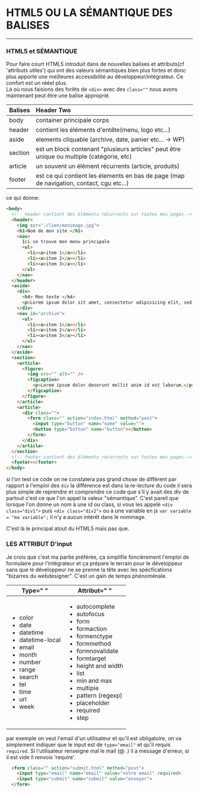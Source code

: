 # HTML5 OU LA SÉMANTIQUE DES BALISES

---

### HTML5 et SÉMANTIQUE
Pour faire court HTML5 introduit dans de nouvelles balises et attributs(cf 'attributs utiles') qui ont des valeurs sémantiques bien plus fortes et donc plus apporte une meilleures accessibilité au développeur/intégrateur. Ce confort est un rééel plus. <br />
Là où nous faisions des forêts de `<div>` avec des `class=""` nous avons maintenant peut être une balise approprié.

| Balises     | Header Two     |
| :------------- | :------------- |
| body       | container principale corps     |
| header       | contient les éléments d'entête(menu, logo etc...)       |
| aside       | elements cliquable (archive, date, panier etc... -> WP)       |
| section      | est un block contenant "plusieurs articles" peut être unique ou multiple (catégorie, etc)   |
| article       | un souvent un élément récurrents (article, produits)       |
| footer       | est ce qui contient les élements en bas de page (map de navigation, contact, cgu etc...)       |

ce qui donne:
```html
<body>
  <!-- header contient des éléments récurrents sur toutes mes pages-->
  <header>
    <img scr="./lien/monimage.jpg">
    <h1>Nom de mon site </h1>
    <nav>
      Ici se trouve mon menu principale
      <ul>
        <li><a>item 1</a></li>
        <li><a>item 2</a></li>
        <li><a>item 3</a></li>
      </ul>
    </nav>
  </header>
  <aside>
    <div>
      <h4> Mon texte </h4>
      <p>Lorem ipsum dolor sit amet, consectetur adipisicing elit, sed do eiusmod tempor incididunt ut labore et dolore magna est laborum.</p>
    </div>
    <nav id="archive">
      <ul>
        <li><a>item 1</a></li>
        <li><a>item 2</a></li>
        <li><a>item 3</a></li>
      </ul>
    </nav>
  </aside>
  <section>
    <article>
      <figure>
        <img src="" alt="" />
        <figcaption>
          <p>Lorem ipsum dolor deserunt mollit anim id est laborum.</p>
        </figcaption>
      </figure>
    </article>
    <article>
      <div class="">
        <form class="" action="index.html" method="post">
          <input type="button" name="name" value="">
          <button type="button" name="button"></button>
        </form>
      </div>
    </article>
  </section>
  <!-- footer contient des éléments récurrents sur toutes mes pages-->
  <footer></footer>
</body>
```

si l'on test ce code on ne constatera pas grand chose de différent par rapport à l'emploi des `div` la différence est dans la re-lecture du code il sera plus simple de reprendre et comprendre ce code que s'il y avait des div de partout c'est ce que l'on appel la valeur "sémantique".
C'est pareil que lorsque l'on donne un nom à une id ou class, si vous les appelé `<div class="div1">` puis `<div class="div2">` ou à une variable en js `var variable = "ma variable";` il n'y a aucun intérêt dans le nommage.

C'est là le principal atout du HTML5 mais pas que.

### LES ATTRIBUT D'input
Je crois que c'est ma partie préférée, ça simplifie foncièrement l'emploi de formulaire pour l'intégrateur et ça prépare le terrain pour le développeur sans que le développeur ne se prenne la tête avec les spécfications "bizarres du webdesigner". C'est un gain de temps phénoménale.

<table>
  <thead>
    <tr>
      <th>Type=" "</th>
      <th>Attribut=" "</th>
    </tr>
  </thead>
  <tr>
    <td>
      <ul>
        <li>color</li>
        <li>date</li>
        <li>datetime</li>
        <li>datetime-local</li>
        <li>email</li>
        <li>month</li>
        <li>number</li>
        <li>range</li>
        <li>search</li>
        <li>tel</li>
        <li>time</li>
        <li>url</li>
        <li>week</li>
      </ul>
      </td>
      <td>
      <ul>
        <li>autocomplete</li>
        <li>autofocus</li>
        <li>form</li>
        <li>formaction</li>
        <li>formenctype</li>
        <li>formmethod</li>
        <li>formnovalidate</li>
        <li>formtarget</li>
        <li>height and width</li>
        <li>list</li>
        <li>min and max</li>
        <li>multiple</li>
        <li>pattern (regexp)</li>
        <li>placeholder</li>
        <li>required</li>
        <li>step</li>
      </ul>
    </td>
  </tr>
</table>

par exemple on veut l'email d'un utilisateur et qu'il est obligatoire, on va simplement indiquer que le input est de `type="email"` et qu'il requis `required`. Si l'utilisateur renseigne mal le mail (@ .) il a message d'erreur, si il est vide il renvois 'require'.
```html
  <form class="" action="submit.html" method="post">
    <input type="email" name="email" value="votre email" required>
    <input type="submit" name="submit" value="envoyer">
  </form>
```
